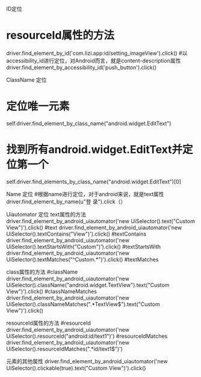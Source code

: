 ID定位

# resourceId属性的方法
driver.find_element_by_id('com.lizi.app:id/setting_imageView').click()
#以accessibility_id进行定位，对Android而言，就是content-description属性
driver.find_element_by_accessibility_id('push_button').click()

ClassName 定位
# 定位唯一元素
self.driver.find_element_by_class_name("android.widget.EditText")
# 找到所有android.widget.EditText并定位第一个
self.driver.find_elements_by_class_name("android.widget.EditText")[0]

Name 定位
#根据name进行定位，对于android来说，就是text属性
driver.find_element_by_name(u"登 录").click（）　

Uiautomator 定位
text属性的方法
driver.find_element_by_android_uiautomator('new UiSelector().text("Custom View")').click()         #text
driver.find_element_by_android_uiautomator('new UiSelector().textContains("View")').click()        #textContains
driver.find_element_by_android_uiautomator('new UiSelector().textStartsWith("Custom")').click()    #textStartsWith
driver.find_element_by_android_uiautomator('new UiSelector().textMatches("^Custom.*")').click()    #textMatches

class属性的方法
#className
driver.find_element_by_android_uiautomator('new UiSelector().className("android.widget.TextView").text("Custom View")').click()
#classNameMatches
driver.find_element_by_android_uiautomator('new UiSelector().classNameMatches(".*TextView$").text("Custom View")').click()

resourceId属性的方法
#resourceId
driver.find_element_by_android_uiautomator('new UiSelector().resourceId("android:id/text1")')
#resourceIdMatches
driver.find_element_by_android_uiautomator('new UiSelector().resourceIdMatches(".*id/text1$")')

元素的其他属性
driver.find_element_by_android_uiautomator('new UiSelector().clickable(true).text("Custom View")').click()